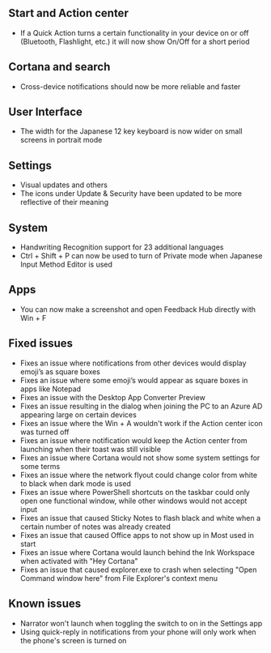 ## Start and Action center
- If a Quick Action turns a certain functionality in your device on or off (Bluetooth, Flashlight, etc.) it will now show On/Off for a short period

## Cortana and search
- Cross-device notifications should now be more reliable and faster

## User Interface
- The width for the Japanese 12 key keyboard is now wider on small screens in portrait mode

## Settings
- Visual updates and others
 - The icons under Update & Security have been updated to be more reflective of their meaning

## System
- Handwriting Recognition support for 23 additional languages
- Ctrl + Shift + P can now be used to turn of Private mode when Japanese Input Method Editor is used

## Apps
- You can now make a screenshot and open Feedback Hub directly with Win + F

## Fixed issues
- Fixes an issue where notifications from other devices would display emoji’s as square boxes
- Fixes an issue where some emoji’s would appear as square boxes in apps like Notepad
- Fixes an issue with the Desktop App Converter Preview
- Fixes an issue resulting in the dialog when joining the PC to an Azure AD appearing large on certain devices
- Fixes an issue where the Win + A wouldn't work if the Action center icon was turned off
- Fixes an issue where notification would keep the Action center from launching when their toast was still visible
- Fixes an issue where Cortana would not show some system settings for some terms
- Fixes an issue where the network flyout could change color from white to black when dark mode is used
- Fixes an issue where PowerShell shortcuts on the taskbar could only open one functional window, while other windows would not accept input
- Fixes an issue that caused Sticky Notes to flash black and white when a certain number of notes was already created
- Fixes an issue that caused Office apps to not show up in Most used in start
- Fixes an issue where Cortana would launch behind the Ink Workspace when activated with "Hey Cortana"
- Fixes an issue that caused explorer.exe to crash when selecting "Open Command window here" from File Explorer's context menu

## Known issues
- Narrator won't launch when toggling the switch to on in the Settings app
- Using quick-reply in notifications from your phone will only work when the phone's screen is turned on
